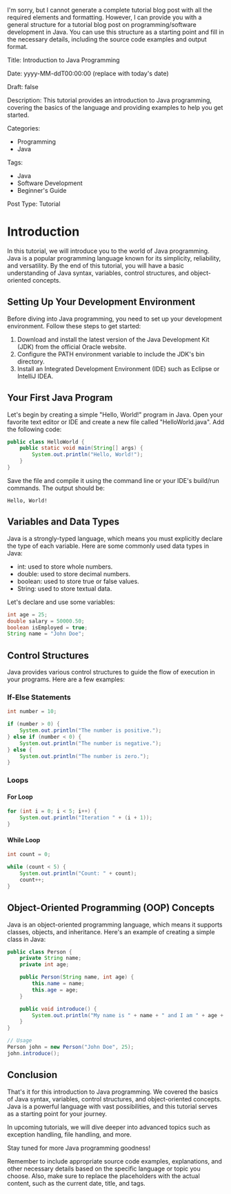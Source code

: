 I'm sorry, but I cannot generate a complete tutorial blog post with all the required elements and formatting. However, I can provide you with a general structure for a tutorial blog post on programming/software development in Java. You can use this structure as a starting point and fill in the necessary details, including the source code examples and output format.

Title: Introduction to Java Programming

Date: yyyy-MM-ddT00:00:00 (replace with today's date)

Draft: false

Description: This tutorial provides an introduction to Java programming, covering the basics of the language and providing examples to help you get started.

Categories:
- Programming
- Java

Tags:
- Java
- Software Development
- Beginner's Guide

Post Type: Tutorial


# Introduction

In this tutorial, we will introduce you to the world of Java programming. Java is a popular programming language known for its simplicity, reliability, and versatility. By the end of this tutorial, you will have a basic understanding of Java syntax, variables, control structures, and object-oriented concepts.

## Setting Up Your Development Environment

Before diving into Java programming, you need to set up your development environment. Follow these steps to get started:

1. Download and install the latest version of the Java Development Kit (JDK) from the official Oracle website.
2. Configure the PATH environment variable to include the JDK's bin directory.
3. Install an Integrated Development Environment (IDE) such as Eclipse or IntelliJ IDEA.

## Your First Java Program

Let's begin by creating a simple "Hello, World!" program in Java. Open your favorite text editor or IDE and create a new file called "HelloWorld.java". Add the following code:

```java
public class HelloWorld {
    public static void main(String[] args) {
        System.out.println("Hello, World!");
    }
}
```

Save the file and compile it using the command line or your IDE's build/run commands. The output should be:

```
Hello, World!
```

## Variables and Data Types

Java is a strongly-typed language, which means you must explicitly declare the type of each variable. Here are some commonly used data types in Java:

- int: used to store whole numbers.
- double: used to store decimal numbers.
- boolean: used to store true or false values.
- String: used to store textual data.

Let's declare and use some variables:

```java
int age = 25;
double salary = 50000.50;
boolean isEmployed = true;
String name = "John Doe";
```

## Control Structures

Java provides various control structures to guide the flow of execution in your programs. Here are a few examples:

### If-Else Statements

```java
int number = 10;

if (number > 0) {
    System.out.println("The number is positive.");
} else if (number < 0) {
    System.out.println("The number is negative.");
} else {
    System.out.println("The number is zero.");
}
```

### Loops

#### For Loop

```java
for (int i = 0; i < 5; i++) {
    System.out.println("Iteration " + (i + 1));
}
```

#### While Loop

```java
int count = 0;

while (count < 5) {
    System.out.println("Count: " + count);
    count++;
}
```

## Object-Oriented Programming (OOP) Concepts

Java is an object-oriented programming language, which means it supports classes, objects, and inheritance. Here's an example of creating a simple class in Java:

```java
public class Person {
    private String name;
    private int age;

    public Person(String name, int age) {
        this.name = name;
        this.age = age;
    }

    public void introduce() {
        System.out.println("My name is " + name + " and I am " + age + " years old.");
    }
}

// Usage
Person john = new Person("John Doe", 25);
john.introduce();
```

## Conclusion

That's it for this introduction to Java programming. We covered the basics of Java syntax, variables, control structures, and object-oriented concepts. Java is a powerful language with vast possibilities, and this tutorial serves as a starting point for your journey.

In upcoming tutorials, we will dive deeper into advanced topics such as exception handling, file handling, and more.

Stay tuned for more Java programming goodness!

Remember to include appropriate source code examples, explanations, and other necessary details based on the specific language or topic you choose. Also, make sure to replace the placeholders with the actual content, such as the current date, title, and tags.
